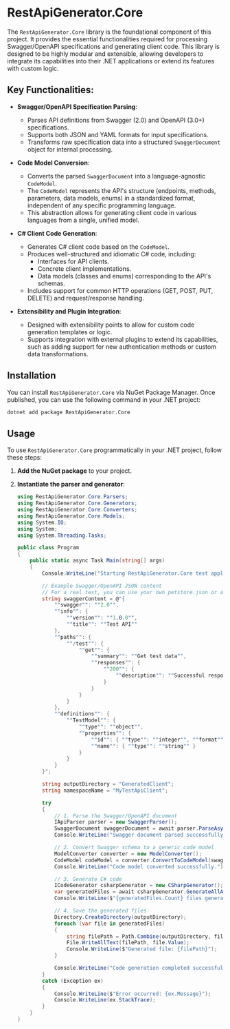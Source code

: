 # RestApiGenerator.Core

The `RestApiGenerator.Core` library is the foundational component of this project. It provides the essential functionalities required for processing Swagger/OpenAPI specifications and generating client code. This library is designed to be highly modular and extensible, allowing developers to integrate its capabilities into their .NET applications or extend its features with custom logic.

## Key Functionalities:

*   **Swagger/OpenAPI Specification Parsing**:
    *   Parses API definitions from Swagger (2.0) and OpenAPI (3.0+) specifications.
    *   Supports both JSON and YAML formats for input specifications.
    *   Transforms raw specification data into a structured `SwaggerDocument` object for internal processing.

*   **Code Model Conversion**:
    *   Converts the parsed `SwaggerDocument` into a language-agnostic `CodeModel`.
    *   The `CodeModel` represents the API's structure (endpoints, methods, parameters, data models, enums) in a standardized format, independent of any specific programming language.
    *   This abstraction allows for generating client code in various languages from a single, unified model.

*   **C# Client Code Generation**:
    *   Generates C# client code based on the `CodeModel`.
    *   Produces well-structured and idiomatic C# code, including:
        *   Interfaces for API clients.
        *   Concrete client implementations.
        *   Data models (classes and enums) corresponding to the API's schemas.
    *   Includes support for common HTTP operations (GET, POST, PUT, DELETE) and request/response handling.

*   **Extensibility and Plugin Integration**:
    *   Designed with extensibility points to allow for custom code generation templates or logic.
    *   Supports integration with external plugins to extend its capabilities, such as adding support for new authentication methods or custom data transformations.

## Installation

You can install `RestApiGenerator.Core` via NuGet Package Manager. Once published, you can use the following command in your .NET project:

```bash
dotnet add package RestApiGenerator.Core
```

## Usage

To use `RestApiGenerator.Core` programmatically in your .NET project, follow these steps:

1.  **Add the NuGet package** to your project.
2.  **Instantiate the parser and generator**:

    ```csharp
    using RestApiGenerator.Core.Parsers;
    using RestApiGenerator.Core.Generators;
    using RestApiGenerator.Core.Converters;
    using RestApiGenerator.Core.Models;
    using System.IO;
    using System;
    using System.Threading.Tasks;

    public class Program
    {
        public static async Task Main(string[] args)
        {
            Console.WriteLine("Starting RestApiGenerator.Core test application...");

            // Example Swagger/OpenAPI JSON content
            // For a real test, you can use your own petstore.json or a similar file.
            string swaggerContent = @"{
                ""swagger"": ""2.0"",
                ""info"": {
                    ""version"": ""1.0.0"",
                    ""title"": ""Test API""
                },
                ""paths"": {
                    ""/test"": {
                        ""get"": {
                            ""summary"": ""Get test data"",
                            ""responses"": {
                                ""200"": {
                                    ""description"": ""Successful response""
                                }
                            }
                        }
                    }
                },
                ""definitions"": {
                    ""TestModel"": {
                        ""type"": ""object"",
                        ""properties"": {
                            ""id"": { ""type"": ""integer"", ""format"": ""int64"" },
                            ""name"": { ""type"": ""string"" }
                        }
                    }
                }
            }";

            string outputDirectory = "GeneratedClient";
            string namespaceName = "MyTestApiClient";

            try
            {
                // 1. Parse the Swagger/OpenAPI document
                IApiParser parser = new SwaggerParser();
                SwaggerDocument swaggerDocument = await parser.ParseAsync(swaggerContent);
                Console.WriteLine("Swagger document parsed successfully.");

                // 2. Convert Swagger schema to a generic code model
                ModelConverter converter = new ModelConverter();
                CodeModel codeModel = converter.ConvertToCodeModel(swaggerDocument, new GeneratorConfig { NamespaceName = namespaceName });
                Console.WriteLine("Code model converted successfully.");

                // 3. Generate C# code
                ICodeGenerator csharpGenerator = new CSharpGenerator();
                var generatedFiles = await csharpGenerator.GenerateAllAsync(codeModel);
                Console.WriteLine($"{generatedFiles.Count} files generated.");

                // 4. Save the generated files
                Directory.CreateDirectory(outputDirectory);
                foreach (var file in generatedFiles)
                {
                    string filePath = Path.Combine(outputDirectory, file.Key);
                    File.WriteAllText(filePath, file.Value);
                    Console.WriteLine($"Generated file: {filePath}");
                }

                Console.WriteLine("Code generation completed successfully!");
            }
            catch (Exception ex)
            {
                Console.WriteLine($"Error occurred: {ex.Message}");
                Console.WriteLine(ex.StackTrace);
            }
        }
    }

